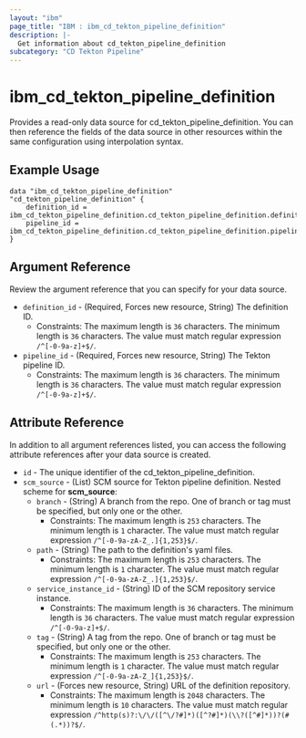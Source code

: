 ```yaml
---
layout: "ibm"
page_title: "IBM : ibm_cd_tekton_pipeline_definition"
description: |-
  Get information about cd_tekton_pipeline_definition
subcategory: "CD Tekton Pipeline"
---
```


# ibm_cd_tekton_pipeline_definition

Provides a read-only data source for cd_tekton_pipeline_definition. You can then reference the fields of the data source in other resources within the same configuration using interpolation syntax.

## Example Usage

```hcl
data "ibm_cd_tekton_pipeline_definition" "cd_tekton_pipeline_definition" {
	definition_id = ibm_cd_tekton_pipeline_definition.cd_tekton_pipeline_definition.definition_id
	pipeline_id = ibm_cd_tekton_pipeline_definition.cd_tekton_pipeline_definition.pipeline_id
}
```

## Argument Reference

Review the argument reference that you can specify for your data source.

* `definition_id` - (Required, Forces new resource, String) The definition ID.
  * Constraints: The maximum length is `36` characters. The minimum length is `36` characters. The value must match regular expression `/^[-0-9a-z]+$/`.
* `pipeline_id` - (Required, Forces new resource, String) The Tekton pipeline ID.
  * Constraints: The maximum length is `36` characters. The minimum length is `36` characters. The value must match regular expression `/^[-0-9a-z]+$/`.

## Attribute Reference

In addition to all argument references listed, you can access the following attribute references after your data source is created.

* `id` - The unique identifier of the cd_tekton_pipeline_definition.
* `scm_source` - (List) SCM source for Tekton pipeline definition.
Nested scheme for **scm_source**:
	* `branch` - (String) A branch from the repo. One of branch or tag must be specified, but only one or the other.
	  * Constraints: The maximum length is `253` characters. The minimum length is `1` character. The value must match regular expression `/^[-0-9a-zA-Z_.]{1,253}$/`.
	* `path` - (String) The path to the definition's yaml files.
	  * Constraints: The maximum length is `253` characters. The minimum length is `1` character. The value must match regular expression `/^[-0-9a-zA-Z_.]{1,253}$/`.
	* `service_instance_id` - (String) ID of the SCM repository service instance.
	  * Constraints: The maximum length is `36` characters. The minimum length is `36` characters. The value must match regular expression `/^[-0-9a-z]+$/`.
	* `tag` - (String) A tag from the repo. One of branch or tag must be specified, but only one or the other.
	  * Constraints: The maximum length is `253` characters. The minimum length is `1` character. The value must match regular expression `/^[-0-9a-zA-Z_]{1,253}$/`.
	* `url` - (Forces new resource, String) URL of the definition repository.
	  * Constraints: The maximum length is `2048` characters. The minimum length is `10` characters. The value must match regular expression `/^http(s)?:\/\/([^\/?#]*)([^?#]*)(\\?([^#]*))?(#(.*))?$/`.

